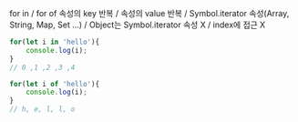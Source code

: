 for in          / for of
속성의 key 반복  / 속성의 value 반복
                / Symbol.iterator 속성(Array, String, Map, Set ...)
                / Object는 Symbol.iterator 속성 X
                / index에 접근 X

```js
for(let i in 'hello'){
    console.log(i);
}
// 0 ,1 ,2 ,3 ,4

for(let i of 'hello'){
    console.log(i);
}
// h, e, l, l, o
